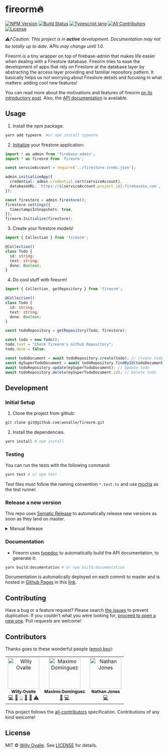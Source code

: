 # fireorm🔥

[![NPM Version](https://img.shields.io/npm/v/fireorm.svg?style=flat)](https://www.npmjs.com/package/fireorm)
[![Build Status](https://travis-ci.com/wovalle/fireorm.svg?token=KsyisFHzgCusk2sapuJe&branch=master)](https://travis-ci.com/wovalle/fireorm)
[![Typescript lang](https://img.shields.io/badge/Language-Typescript-Blue.svg)](https://www.typescriptlang.org)
[![All Contributors](https://img.shields.io/badge/all_contributors-3-orange.svg?style=flat-square)](#contributors)
[![License](https://img.shields.io/npm/l/fireorm.svg?style=flat)](https://www.npmjs.com/package/fireorm)

_:warning::heavy_exclamation_mark: Caution: This project is in **active** development. Documentation may not be totally up to date. APIs may change until 1.0._

Fireorm is a tiny wrapper on top of firebase-admin that makes life easier when dealing with a Firestore database. Fireorm tries to ease the development of apps that rely on Firestore at the database layer by abstracting the access layer providing and familiar repository pattern. It basically helps us not worrying about Firestore details and focusing in what matters: adding cool new features!

You can read more about the motivations and features of fireorm [on its introductory post](https://medium.com/p/ba7734644684). Also, the [API documentation](https://wovalle.github.io/fireorm) is available.

## Usage

1.  Install the npm package:

```bash
yarn add typeorm  #or npm install typeorm
```

2.  [Initialize](https://firebase.google.com/docs/firestore/quickstart#initialize) your firestore application:

```typescript
import * as admin from 'firebase-admin';
import * as fireorm from 'fireorm';

const serviceAccount = require('../firestore.creds.json');

admin.initializeApp({
  credential: admin.credential.cert(serviceAccount),
  databaseURL: `https://${serviceAccount.project_id}.firebaseio.com`,
});

const firestore = admin.firestore();
firestore.settings({
  timestampsInSnapshots: true,
});
fireorm.Initialize(firestore);
```

3.  Create your firestore models!

```typescript
import { Collection } from 'fireorm';

@Collection()
class Todo {
  id: string;
  text: string;
  done: Boolean;
}
```

4.  Do cool stuff with fireorm!

```typescript
import { Collection, getRepository } from 'fireorm';

@Collection()
class Todo {
  id: string;
  text: string;
  done: Boolean;
}

const todoRepository = getRepository(Todo, firestore);

const todo = new Todo();
todo.text = "Check fireorm's Github Repository";
todo.done = false;

const todoDocument = await todoRepository.create(todo); // Create todo
const mySuperTodoDocument = await todoRepository.findById(todoDocument.id); // Read todo
await todoRepository.update(mySuperTodoDocument); // Update todo
await todoRepository.delete(mySuperTodoDocument.id); // Delete todo
```

## Development

### Initial Setup

1.  Clone the project from github:

```bash
git clone git@github.com:wovalle/fireorm.git
```

2.  Install the dependencies.

```bash
yarn install # npm install
```

### Testing

You can run the tests with the following command:

```bash
yarn test # or npm test
```

Test files must follow the naming convention `*.test.ts` and use [mocha](https://mochajs.org/) as the test runner.

### Release a new version

This repo uses [Sematic Release](https://github.com/semantic-release/semantic-release) to automatically release new versions as soon as they land on master.

<details>
  <summary>Manual Release</summary>
  If, by any reason, a manual release must be done, these are the instructions:

- To release a new version to npm, first we have to create a new tag:

```bash
npm version [ major | minor | patch ] -m "Relasing version"
git push --follow-tags
```

- Then we can publish the package to npm registry:

```bash
npm publish
```

- To deploy the documentation

```bash
yarn deploy:documentation # or npm deploy:documentation
```

</details>

### Documentation

- Fireorm uses [typedoc](https://typedoc.org/) to automatically build the API documentation, to generate it:

```bash
yarn build:documentation # or npm build:documentation
```

Documentation is automatically deployed on each commit to master and is hosted in [Github Pages](https://pages.github.com/) in this [link](https://wovalle.github.io/fireorm).

## Contributing

Have a bug or a feature request? Please search [the issues](https://github.com/wovalle/fireorm/issues) to prevent duplication. If you couldn't what you were looking for, [proceed to open a new one](https://github.com/wovalle/fireorm/issues/new). Pull requests are welcome!

## Contributors

Thanks goes to these wonderful people ([emoji key](https://allcontributors.org/docs/en/emoji-key)):

<!-- ALL-CONTRIBUTORS-LIST:START - Do not remove or modify this section -->

<!-- prettier-ignore -->
<table><tr><td align="center"><a href="http://twitter.com/wovalle"><img src="https://avatars0.githubusercontent.com/u/7854116?v=4" width="100px;" alt="Willy Ovalle"/><br /><sub><b>Willy Ovalle</b></sub></a><br /><a href="https://github.com/wovalle/fireorm/commits?author=wovalle" title="Code">💻</a> <a href="https://github.com/wovalle/fireorm/commits?author=wovalle" title="Documentation">📖</a> <a href="#example-wovalle" title="Examples">💡</a> <a href="#ideas-wovalle" title="Ideas, Planning, & Feedback">🤔</a> <a href="#review-wovalle" title="Reviewed Pull Requests">👀</a> <a href="https://github.com/wovalle/fireorm/commits?author=wovalle" title="Tests">⚠️</a></td><td align="center"><a href="https://github.com/mamodom"><img src="https://avatars3.githubusercontent.com/u/5097424?v=4" width="100px;" alt="Maximo Dominguez"/><br /><sub><b>Maximo Dominguez</b></sub></a><br /><a href="#ideas-mamodom" title="Ideas, Planning, & Feedback">🤔</a> <a href="https://github.com/wovalle/fireorm/commits?author=mamodom" title="Code">💻</a></td><td align="center"><a href="https://github.com/jonesnc"><img src="https://avatars0.githubusercontent.com/u/1293145?v=4" width="100px;" alt="Nathan Jones"/><br /><sub><b>Nathan Jones</b></sub></a><br /><a href="https://github.com/wovalle/fireorm/commits?author=jonesnc" title="Code">💻</a></td></tr></table>

<!-- ALL-CONTRIBUTORS-LIST:END -->

This project follows the [all-contributors](https://github.com/all-contributors/all-contributors) specification. Contributions of any kind welcome!

## License

MIT © [Willy Ovalle](https://github.com/wovalle). See [LICENSE](https://github.com/wovalle/fireorm/blob/master/LICENSE) for details.

